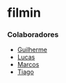 # filmin

### Colaboradores

- [Guilherme](https://github.com/Morpheus720)
- [Lucas](https://github.com/lpauloaraujo)
- [Marcos](https://github.com/Markin005)
- [Tiago](https://github.com/tigsg)
